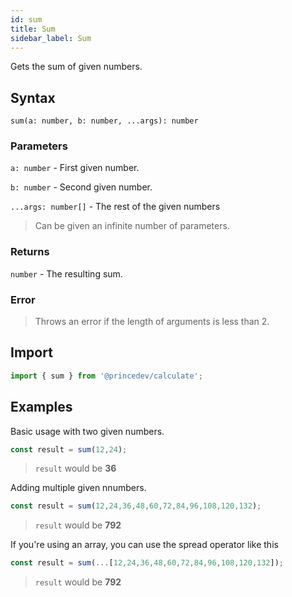 ```yaml
---
id: sum
title: Sum
sidebar_label: Sum
---
```


Gets the sum of given numbers.

## Syntax

`sum(a: number, b: number, ...args): number`

### Parameters

`a: number` - First given number.

`b: number` - Second given number.

`...args: number[]` - The rest of the given numbers

> Can be given an infinite number of parameters.

### Returns

`number` - The resulting sum.

### Error

> Throws an error if the length of arguments is less than 2.

## Import

```javascript
import { sum } from '@princedev/calculate';
```

## Examples

Basic usage with two given numbers.

```javascript
const result = sum(12,24);
```

> `result` would be **36**

Adding multiple given nnumbers.

```javascript
const result = sum(12,24,36,48,60,72,84,96,108,120,132);
```

> `result` would be **792**

If you're using an array, you can use the spread operator like this

```javascript
const result = sum(...[12,24,36,48,60,72,84,96,108,120,132]);
```

> `result` would be **792**